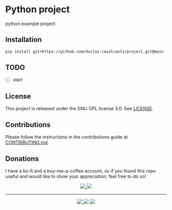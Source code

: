 # Python project

python example project

## Installation
```sh
pip install git+https://github.com/duclos-cavalcanti/project.git@main
```

## TODO
- [ ] start

## License
This project is released under the GNU GPL license 3.0. See [LICENSE](LICENSE).

## Contributions
Please follow the instructions in the contributions guide at [CONTRIBUTING.md](.github/CONTRIBUTING.md).

## Donations
I have a ko-fi and a buy-me-a-coffee account, so if you found this repo useful and would like to show your appreciation, feel free to do so!

<p align="center">
<a href="https://ko-fi.com/duclos">
<img src="https://img.shields.io/badge/donation-ko--fi-red.svg">
</a>

<a href="https://www.buymeacoffee.com/danielduclos">
<img src="https://img.shields.io/badge/donation-buy--me--coffee-green.svg">
</a>

</p>

---
<p align="center">
<a href="https://github.com/duclos-cavalcanti/py-launcher/LICENSE">
  <img src="https://img.shields.io/badge/license-MIT-blue.svg" />
</a>
<a>
  <img src="https://img.shields.io/github/languages/code-size/duclos-cavalcanti/py-launcher.svg" />
</a>
<a>
  <img src="https://img.shields.io/github/commit-activity/m/duclos-cavalcanti/py-launcher.svg" />
</a>
